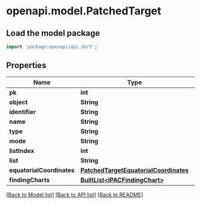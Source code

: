 # openapi.model.PatchedTarget

## Load the model package
```dart
import 'package:openapi/api.dart';
```

## Properties
Name | Type | Description | Notes
------------ | ------------- | ------------- | -------------
**pk** | **int** |  | [optional] 
**object** | **String** |  | [optional] 
**identifier** | **String** |  | [optional] 
**name** | **String** |  | [optional] 
**type** | **String** |  | [optional] 
**mode** | **String** |  | [optional] 
**listIndex** | **int** |  | [optional] 
**list** | **String** |  | [optional] 
**equatorialCoordinates** | [**PatchedTargetEquatorialCoordinates**](PatchedTargetEquatorialCoordinates.md) |  | [optional] 
**findingCharts** | [**BuiltList&lt;IPACFindingChart&gt;**](IPACFindingChart.md) |  | [optional] 

[[Back to Model list]](../README.md#documentation-for-models) [[Back to API list]](../README.md#documentation-for-api-endpoints) [[Back to README]](../README.md)


